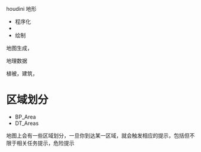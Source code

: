 houdini 地形

* 程序化
* 
* 绘制

地图生成，

地理数据


植被，建筑，

# 区域划分
* BP_Area
* DT_Areas
 
地图上会有一些区域划分，一旦你到达某一区域，就会触发相应的提示，包括但不限于相关任务提示，危险提示
